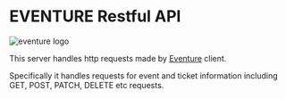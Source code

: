 # EVENTURE Restful API

![eventure logo](https://i.ibb.co/CmQZSZb/eVenture.png)

This server handles http requests made by [Eventure](https://eventure.vercel.app) client.

Specifically it handles requests for event and ticket information including GET, POST, PATCH, DELETE etc requests.
